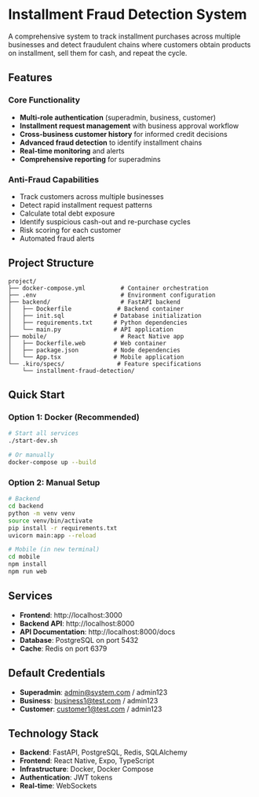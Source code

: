 # Installment Fraud Detection System

A comprehensive system to track installment purchases across multiple businesses and detect fraudulent chains where customers obtain products on installment, sell them for cash, and repeat the cycle.

## Features

### Core Functionality
- **Multi-role authentication** (superadmin, business, customer)
- **Installment request management** with business approval workflow
- **Cross-business customer history** for informed credit decisions
- **Advanced fraud detection** to identify installment chains
- **Real-time monitoring** and alerts
- **Comprehensive reporting** for superadmins

### Anti-Fraud Capabilities
- Track customers across multiple businesses
- Detect rapid installment request patterns
- Calculate total debt exposure
- Identify suspicious cash-out and re-purchase cycles
- Risk scoring for each customer
- Automated fraud alerts

## Project Structure

```
project/
├── docker-compose.yml          # Container orchestration
├── .env                        # Environment configuration
├── backend/                    # FastAPI backend
│   ├── Dockerfile             # Backend container
│   ├── init.sql              # Database initialization
│   ├── requirements.txt      # Python dependencies
│   └── main.py               # API application
├── mobile/                     # React Native app
│   ├── Dockerfile.web        # Web container
│   ├── package.json          # Node dependencies
│   └── App.tsx               # Mobile application
└── .kiro/specs/               # Feature specifications
    └── installment-fraud-detection/
```

## Quick Start

### Option 1: Docker (Recommended)
```bash
# Start all services
./start-dev.sh

# Or manually
docker-compose up --build
```

### Option 2: Manual Setup
```bash
# Backend
cd backend
python -m venv venv
source venv/bin/activate
pip install -r requirements.txt
uvicorn main:app --reload

# Mobile (in new terminal)
cd mobile
npm install
npm run web
```

## Services

- **Frontend**: http://localhost:3000
- **Backend API**: http://localhost:8000
- **API Documentation**: http://localhost:8000/docs
- **Database**: PostgreSQL on port 5432
- **Cache**: Redis on port 6379

## Default Credentials

- **Superadmin**: admin@system.com / admin123
- **Business**: business1@test.com / admin123
- **Customer**: customer1@test.com / admin123

## Technology Stack

- **Backend**: FastAPI, PostgreSQL, Redis, SQLAlchemy
- **Frontend**: React Native, Expo, TypeScript
- **Infrastructure**: Docker, Docker Compose
- **Authentication**: JWT tokens
- **Real-time**: WebSockets